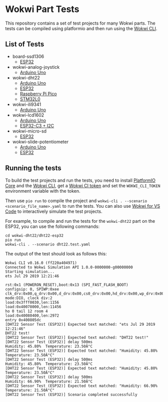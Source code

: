 # Wokwi Part Tests

This repository contains a set of test projects for many Wokwi parts. The tests can be compiled using platformio and then run using the [Wokwi CLI](https://docs.wokwi.com/wokwi-ci/cli-installation).

## List of Tests

- board-ssd1306
  - [ESP32](./board-ssd1306/oled-esp32/)
- wokwi-analog-joystick
  - [Arduino Uno](./wokwi-analog-joystick/joystick-uno/)
- wokwi-dht22
  - [Arduino Uno](./wokwi-dht22/dht22-uno/)
  - [ESP32](./wokwi-dht22/dht22-esp32/)
  - [Raspberry Pi Pico](./wokwi-dht22/dht22-pico/)
  - [STM32L0](./wokwi-dht22/dht22-stm32/)
- wokwi-ili9341
  - [Arduino Uno](./wokwi-ili9341/lcd-uno/)
- wokwi-lcd1602
  - [Arduino Uno](./wokwi-lcd1602/lcd-uno/)
  - [ESP32-C3 + I2C](./wokwi-lcd1602/lcd-i2c-esp32-c3/)
- wokwi-micro-sd
  - [ESP32](./wokwi-micro-sd/sd-esp32/)
- wokwi-slide-potentiometer
  - [Arduino Uno](./wokwi-slide-potentiometer/pot-uno/)
  - [ESP32](./wokwi-slide-potentiometer/pot-esp32/)

## Running the tests

To build the test projects and run the tests, you need to install [PlatformIO Core](https://platformio.org/install/cli) and the [Wokwi CLI](https://docs.wokwi.com/wokwi-ci/cli-installation), get a [Wokwi CI token](https://wokwi.com/dashboard/ci) and set the `WOKWI_CLI_TOKEN` environment variable with the token.

Then use `pio run` to compile the project and `wokwi-cli . --scenario <scenario_file_name>.yaml` to run the tests. You can also use [Wokwi for VS Code](https://docs.wokwi.com/vscode/getting-started) to interactively simulate the test projects.

For example, to compile and run the tests for the `wokwi-dht22` part on the ESP32, you can use the following commands:

```
cd wokwi-dht22/dht22-esp32
pio run
wokwi-cli . --scenario dht22.test.yaml
```

The output of the test should look as follows this:

```
Wokwi CLI v0.16.0 (ff220a404971)
Connected to Wokwi Simulation API 1.0.0-0000000-g00000000
Starting simulation...
ets Jul 29 2019 12:21:46

rst:0x1 (POWERON_RESET),boot:0x13 (SPI_FAST_FLASH_BOOT)
configsip: 0, SPIWP:0xee
clk_drv:0x00,q_drv:0x00,d_drv:0x00,cs0_drv:0x00,hd_drv:0x00,wp_drv:0x00
mode:DIO, clock div:2
load:0x3fff0030,len:1156
load:0x40078000,len:11456
ho 0 tail 12 room 4
load:0x40080400,len:2972
entry 0x400805dc
[DHT22 Sensor Test (ESP32)] Expected text matched: "ets Jul 29 2019 12:21:46"
DHT22 test!
[DHT22 Sensor Test (ESP32)] Expected text matched: "DHT22 test!"
[DHT22 Sensor Test (ESP32)] delay 500ms
Humidity: 45.80%  Temperature: 23.50Â°C
[DHT22 Sensor Test (ESP32)] Expected text matched: "Humidity: 45.80%  Temperature: 23.50Â°C"
[DHT22 Sensor Test (ESP32)] delay 500ms
Humidity: 45.80%  Temperature: 23.50Â°C
[DHT22 Sensor Test (ESP32)] Expected text matched: "Humidity: 45.80%  Temperature: 23.50Â°C"
[DHT22 Sensor Test (ESP32)] delay 500ms
Humidity: 66.90%  Temperature: 21.50Â°C
[DHT22 Sensor Test (ESP32)] Expected text matched: "Humidity: 66.90%  Temperature: 21.50Â°C"
[DHT22 Sensor Test (ESP32)] Scenario completed successfully
```
